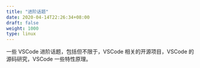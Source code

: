 ```yaml
---
title: "进阶话题"
date: 2020-04-14T22:26:34+08:00
draft: false
weight: 1000
type: linux
---
```


一些 VSCode 进阶话题，包括但不限于，VSCode 相关的开源项目，VSCode 的源码研究，VSCode 一些特性原理。
